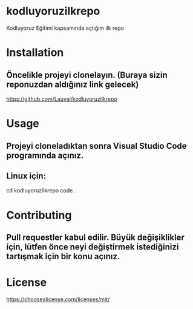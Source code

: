 # kodluyoruzilkrepo
Kodluyoruz Eğitimi kapsamında açtığım ilk repo

# Installation
## Öncelikle projeyi clonelayın. (Buraya sizin reponuzdan aldığınız link gelecek)
https://github.com/Lauvai/kodluyoruzilkrepo

# Usage
## Projeyi cloneladıktan sonra Visual Studio Code programında açınız.
## Linux için:
cd kodluyoruzilkrepo
code .

# Contributing
## Pull requestler kabul edilir. Büyük değişiklikler için, lütfen önce neyi değiştirmek istediğinizi tartışmak için bir konu açınız.

# License
https://choosealicense.com/licenses/mit/
